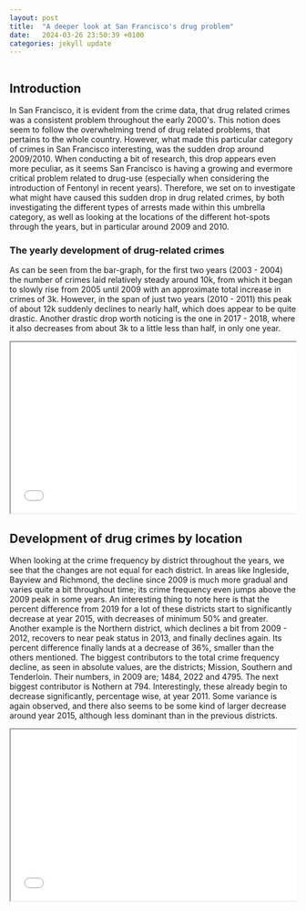 ```yaml
---
layout: post
title:  "A deeper look at San Francisco's drug problem"
date:   2024-03-26 23:50:39 +0100
categories: jekyll update
---
```

<!DOCTYPE html>
<html>
<head>
<meta charset="UTF-8">
<meta name="viewport" content="width=device-width, initial-scale=1.0">
<style>
.flex-container {
  display: flex;
}

.flex-container > div {
  margin: 2px;
  padding: 2px;
}
</style>
</head>
<body>
    <div class="flex-container">
        <div class="column">
            <h2>Introduction</h2>
            <p>
                In San Francisco, it is evident from the crime data, that drug related crimes was a consistent problem throughout the early 2000's. This notion does seem to follow the overwhelming trend of drug related problems, that pertains to the whole country. However, what made this particular category of crimes in San Francisco interesting, was the sudden drop around 2009/2010. When conducting a bit of research, this drop appears even more peculiar, as it seems San Francisco is having a growing and evermore critical problem related to drug-use (especially when considering the introduction of Fentonyl in recent years). 
                Therefore, we set on to investigate what might have caused this sudden drop in drug related crimes, by both investigating the different types of arrests made within this umbrella category, as well as looking at the locations of the different hot-spots through the years, but in particular around 2009 and 2010.
            </p>
            <h3>The yearly development of drug-related crimes</h3>
            <p>
                As can be seen from the bar-graph, for the first two years (2003 - 2004) the number of crimes laid relatively steady around 10k, from which it began to slowly rise from 2005 until 2009 with an approximate total increase in crimes of 3k. However, in the span of just two years (2010 - 2011) this peak of about 12k suddenly declines to nearly half, which does appear to be quite drastic. Another drastic drop worth noticing is the one in 2017 - 2018, where it also decreases from about 3k to a little less than half, in only one year.
            </p>
            <iframe src="/intro-bar-chart.html" width="100%" height="300px"></iframe>
            <h2>Development of drug crimes by location</h2>
            <p>
                When looking at the crime frequency by district throughout the years, we see that the changes are not equal for each district.
                In areas like Ingleside, Bayview and Richmond, the decline since 2009 is much more gradual and varies quite a bit throughout time; its crime frequency even jumps above the 2009 peak in some years. An interesting thing to note here is that the percent difference from 2019 for a lot of these districts start to significantly decrease at year 2015, with decreases of minimum 50% and greater.
                Another example is the Northern district, which declines a bit from 2009 - 2012, recovers to near peak status in 2013, and finally declines again.
                Its percent difference finally lands at a decrease of 36%, smaller than the others mentioned.
                The biggest contributors to the total crime frequency decline, as seen in absolute values, are the districts; Mission, Southern and Tenderloin. Their numbers, in 2009 are; 1484, 2022 and 4795. The next biggest contributor is Nothern at 794.
                Interestingly, these already begin to decrease significantly, percentage wise, at year 2011. Some variance is again observed, and there also seems to be some kind of larger decrease around year 2015, although less dominant than in the previous districts.
            </p>
            <iframe src="/choropleth-map.html" width="100%" height="300px"></iframe>
        </div>
    </div>
</body>

